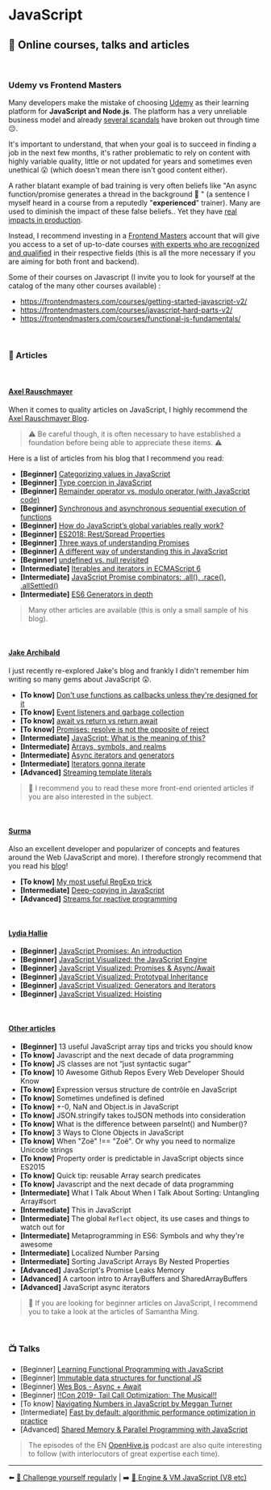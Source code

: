 # JavaScript

## 🌌 Online courses, talks and articles

&nbsp;
### Udemy vs Frontend Masters

Many developers make the mistake of choosing [Udemy](https://www.udemy.com/) as their learning platform for **JavaScript and Node.js**. The platform has a very unreliable business model and already [several scandals](https://www.troyhunt.com/the-piracy-paradox-at-udemy/) have broken out through time 😔.

It's important to understand, that when your goal is to succeed in finding a job in the next few months, it's rather problematic to rely on content with highly variable quality, little or not updated for years and sometimes even unethical 😮 (which doesn't mean there isn't good content either).

A rather blatant example of bad training is very often beliefs like "An async function/promise generates a thread in the background 💩 " (a sentence I myself heard in a course from a reputedly "**experienced**" trainer). Many are used to diminish the impact of these false beliefs.. Yet they have [real impacts in production](https://www.youtube.com/watch?v=XV-u_Ow47s0).

Instead, I recommend investing in a [Frontend Masters](https://frontendmasters.com/) account that will give you access to a set of up-to-date courses [with experts who are recognized and qualified](https://frontendmasters.com/teachers/) in their respective fields (this is all the more necessary if you are aiming for both front and backend).

Some of their courses on Javascript (I invite you to look for yourself at the catalog of the many other courses available) :

- https://frontendmasters.com/courses/getting-started-javascript-v2/ 
- https://frontendmasters.com/courses/javascript-hard-parts-v2/
- https://frontendmasters.com/courses/functional-js-fundamentals/ 

&nbsp;
### 📄 Articles

&nbsp;
#### <u>Axel Rauschmayer</u>

When it comes to quality articles on JavaScript, I highly recommend the [Axel Rauschmayer Blog](https://2ality.com/).

> ⚠️ Be careful though, it is often necessary to have established a foundation before being able to appreciate these items. ⚠️


Here is a list of articles from his blog that I recommend you read:

- **[Beginner]** [Categorizing values in JavaScript](https://2ality.com/2013/01/categorizing-values.html)
- **[Beginner]** [Type coercion in JavaScript](https://2ality.com/2019/10/type-coercion.html)
- **[Beginner]** [Remainder operator vs. modulo operator (with JavaScript code)](https://2ality.com/2019/08/remainder-vs-modulo.html)
- **[Beginner]** [Synchronous and asynchronous sequential execution of functions](https://2ality.com/2015/11/sequential-execution.html)
- **[Beginner]** [How do JavaScript’s global variables really work?](https://2ality.com/2019/07/global-scope.html)
- **[Beginner]** [ES2018: Rest/Spread Properties](https://2ality.com/2016/10/rest-spread-properties.html)
- **[Beginner]** [Three ways of understanding Promises](https://2ality.com/2016/10/understanding-promises.html)
- **[Beginner]** [A different way of understanding this in JavaScript](https://2ality.com/2017/12/alternate-this.html)
- **[Beginner]** [undefined vs. null revisited](https://2ality.com/2021/01/undefined-null-revisited.html)
- **[Intermediate]** [Iterables and iterators in ECMAScript 6](https://2ality.com/2015/02/es6-iteration.html)
- **[Intermediate]** [JavaScript Promise combinators: .all(), .race(), .allSettled()](https://2ality.com/2019/08/promise-combinators.html)
- **[Intermediate]** [ES6 Generators in depth](https://2ality.com/2015/03/es6-generators.html)

> Many other articles are available (this is only a small sample of his blog).

&nbsp;
#### <u>Jake Archibald</u>

I just recently re-explored Jake's blog and frankly I didn't remember him writing so many gems about JavaScript 😲.

- **[To know]** [Don't use functions as callbacks unless they're designed for it](https://jakearchibald.com/2021/function-callback-risks/)
- **[To know]** [Event listeners and garbage collection](https://jakearchibald.com/2020/events-and-gc/)
- **[To know]** [await vs return vs return await](https://jakearchibald.com/2017/await-vs-return-vs-return-await/)
- **[To know]** [Promises: resolve is not the opposite of reject](https://jakearchibald.com/2014/resolve-not-opposite-of-reject/)
- **[Intermediate]** [JavaScript: What is the meaning of this?](https://web.dev/javascript-this/)
- **[Intermediate]** [Arrays, symbols, and realms](https://jakearchibald.com/2017/arrays-symbols-realms/)
- **[Intermediate]** [Async iterators and generators](https://jakearchibald.com/2017/async-iterators-and-generators/)
- **[Intermediate]** [Iterators gonna iterate](https://jakearchibald.com/2014/iterators-gonna-iterate/)
- **[Advanced]** [Streaming template literals](https://jakearchibald.com/2016/streaming-template-literals/)

> 👀 I recommend you to read these more front-end oriented articles if you are also interested in the subject.

&nbsp;
#### <u>Surma</u>

Also an excellent developer and popularizer of concepts and features around the Web (JavaScript and more). I therefore strongly recommend that you read his [blog](https://surma.dev/things/index.html)!

- **[To know]** [My most useful RegExp trick](https://surma.dev/things/regexp-quote/index.html)
- **[Intermediate]** [Deep-copying in JavaScript](https://surma.dev/things/deep-copy/index.html)
- **[Advanced]** [Streams for reactive programming](https://surma.dev/things/streams-for-reactive-programming/index.html)

&nbsp;
#### <u>Lydia Hallie</u>

- **[Beginner]** [JavaScript Promises: An introduction](https://web.dev/promises/)
- **[Beginner]** [JavaScript Visualized: the JavaScript Engine](https://dev.to/lydiahallie/javascript-visualized-the-javascript-engine-4cdf)
- **[Beginner]** [JavaScript Visualized: Promises & Async/Await](https://dev.to/lydiahallie/javascript-visualized-promises-async-await-5gke)
- **[Beginner]** [JavaScript Visualized: Prototypal Inheritance](https://dev.to/lydiahallie/javascript-visualized-prototypal-inheritance-47co)
- **[Beginner]** [JavaScript Visualized: Generators and Iterators](https://dev.to/lydiahallie/javascript-visualized-generators-and-iterators-e36)
- **[Beginner]** [JavaScript Visualized: Hoisting](https://dev.to/lydiahallie/javascript-visualized-hoisting-478h)


&nbsp;
#### <u>Other articles</u>

- **[Beginner]** 13 useful JavaScript array tips and tricks you should know
- **[To know]** Javascript and the next decade of data programming
- **[To know]** JS classes are not “just syntactic sugar”
- **[To know]** 10 Awesome Github Repos Every Web Developer Should Know
- **[To know]** Expression versus structure de contrôle en JavaScript
- **[To know]** Sometimes undefined is defined
- **[To know]** +-0, NaN and Object.is in JavaScript
- **[To know]** JSON.stringify takes toJSON methods into consideration
- **[To know]** What is the difference between parseInt() and Number()?
- **[To know]**  3 Ways to Clone Objects in JavaScript
- **[To know]** When "Zoë" !== "Zoë". Or why you need to normalize Unicode strings
- **[To know]** Property order is predictable in JavaScript objects since ES2015
- **[To know]** Quick tip: reusable Array search predicates
- **[To know]** Javascript and the next decade of data programming
- **[Intermediate]** What I Talk About When I Talk About Sorting: Untangling Array#sort
- **[Intermediate]** This in JavaScript
- **[Intermediate]** The global `Reflect` object, its use cases and things to watch out for
- **[Intermediate]** Metaprogramming in ES6: Symbols and why they're awesome
- **[Intermediate]** Localized Number Parsing
- **[Intermediate]** Sorting JavaScript Arrays By Nested Properties
- **[Advanced]** JavaScript's Promise Leaks Memory
- **[Advanced]** A cartoon intro to ArrayBuffers and SharedArrayBuffers
- **[Advanced]** JavaScript async iterators	

> 👀 If you are looking for beginner articles on JavaScript, I recommend you to take a look at the articles of Samantha Ming.

&nbsp;
### 📺 Talks

- [Beginner] [Learning Functional Programming with JavaScript](https://www.youtube.com/watch?v=e-5obm1G_FY)
- [Beginner] [Immutable data structures for functional JS](https://www.youtube.com/watch?v=Wo0qiGPSV-s)
- [Beginner] [Wes Bos - Async + Await](https://www.youtube.com/watch?v=9YkUCxvaLEk)
- [Beginner] [!!Con 2019- Tail Call Optimization: The Musical!!](https://www.youtube.com/watch?v=-PX0BV9hGZY&feature=youtu.be)
- [To know] [Navigating Numbers in JavaScript by Meggan Turner](https://www.youtube.com/watch?v=4zveh5TzB6U&list=PL37ZVnwpeshEHcw37PA29vZCJRoIER9r3&index=20)
- [Intermediate] [Fast by default: algorithmic performance optimization in practice](https://www.youtube.com/watch?v=bwA9i6wjfhw&list=PLMW8Xq7bXrG5ifmqyUChS9buBfVnoa3wh&index=3)
- [Advanced] [Shared Memory & Parallel Programming with JavaScript](https://www.youtube.com/watch?v=vvqfmskTIjE&list=PL37ZVnwpeshFmAPr65sU2O5WMs7_CGjs_&index=26)

> The episodes of the EN [OpenHive.js](https://www.youtube.com/watch?v=OPLUfbaOYLQ&list=PL0CdgOSSGlBZZu6UQ8r0kAjf-EfyJTC2u) podcast are also quite interesting to follow (with interlocutors of great expertise each time).

---

⬅️ [💪 Challenge yourself regularly](./challenge.md) |
➡️ [🔧 Engine & VM JavaScript (V8 etc)](./VM.md)